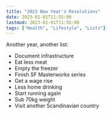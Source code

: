 ```yaml
---
title: "2023 New Year's Resolutions"
date: 2023-01-01T11:55:00
lastmod: 2023-01-01T11:55:00
tags: ["Health", "Lifestyle", "Lists"]
---
```


Another year, another list:

* Document infrastructure
* Eat less meat
* Empty the freezer
* Finish SF Masterworks series
* Get a wage rise
* Less home drinking
* Start running again
* Sub 70kg weight
* Visit another Scandinavian country
